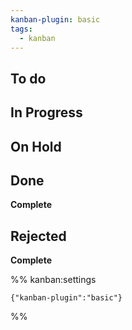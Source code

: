 ```yaml
---
kanban-plugin: basic
tags:
  - kanban
---
```


## To do



## In Progress



## On Hold



## Done

**Complete**


## Rejected

**Complete**




%% kanban:settings
```
{"kanban-plugin":"basic"}
```
%%